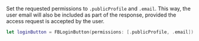 Set the requested permissions to `.publicProfile` and `.email`. This way, the user email will also be included as part of the response, provided the access request is accepted by the user.

```swift
let loginButton = FBLoginButton(permissions: [.publicProfile, .email])
```